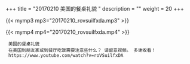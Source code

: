 +++
title = "20170210  美国的餐桌礼貌 "
description = ""
weight = 20
+++

{{< mymp3 mp3="20170210_rovsuilfxda.mp3" >}}

{{< mymp4 mp4="20170210_rovsuilfxda.mp4" >}}

     美国的餐桌礼貌 
     在美国到朋友家或到餐厅吃饭需要注意些什么？ 请留意视频。 多谢收看！ 
     https://www.youtube.com/watch?v=roVSuilfxDA 
